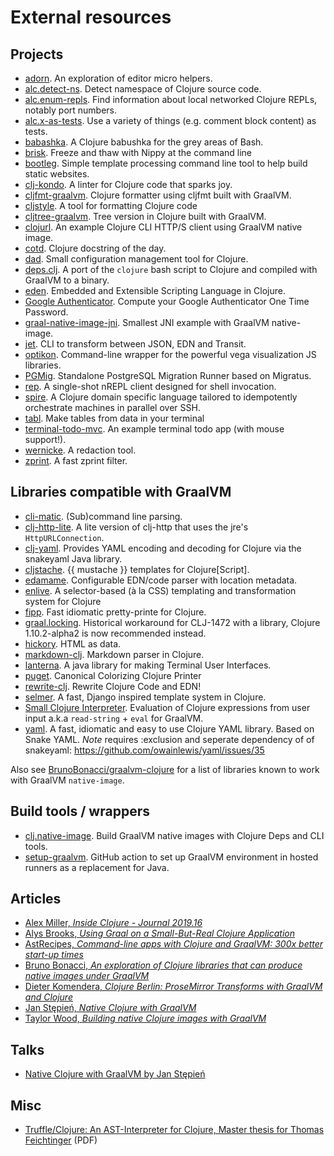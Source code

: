 # External resources

## Projects

- [adorn](https://github.com/sogaiu/adorn). An exploration of editor micro helpers.
- [alc.detect-ns](https://github.com/sogaiu/alc.detect-ns). Detect namespace of Clojure source code.
- [alc.enum-repls](https://github.com/sogaiu/alc.enum-repls). Find information about local networked Clojure REPLs, notably port numbers.
- [alc.x-as-tests](https://github.com/sogaiu/alc.x-as-tests). Use a variety of things (e.g. comment block content) as tests.
- [babashka](https://github.com/borkdude/babashka). A Clojure babushka for the grey areas of Bash.
- [brisk](https://github.com/justone/brisk). Freeze and thaw with Nippy at the command line
- [bootleg](https://github.com/retrogradeorbit/bootleg). Simple template processing command line tool to help build static websites.
- [clj-kondo](https://github.com/borkdude/clj-kondo). A linter for Clojure code that sparks joy.
- [cljfmt-graalvm](https://gitlab.com/konrad.mrozek/cljfmt-graalvm/). Clojure formatter using cljfmt built with GraalVM.
- [cljstyle](https://github.com/greglook/cljstyle). A tool for formatting Clojure code
- [cljtree-graalvm](https://github.com/borkdude/cljtree-graalvm). Tree version in Clojure built with GraalVM.
- [clojurl](https://github.com/taylorwood/clojurl). An example Clojure CLI HTTP/S client using GraalVM native image.
- [cotd](https://github.com/tomekw/cotd). Clojure docstring of the day.
- [dad](https://github.com/liquidz/dad). Small configuration management tool for Clojure.
- [deps.clj](https://github.com/borkdude/deps.clj). A port of the `clojure` bash script to Clojure and compiled with GraalVM to a binary.
- [eden](https://github.com/benzap/eden). Embedded and Extensible Scripting Language in Clojure.
- [Google Authenticator](https://github.com/ashwinbhaskar/Google-Authenticator). Compute your Google Authenticator One Time Password.
- [graal-native-image-jni](https://github.com/retrogradeorbit/graal-native-image-jni). Smallest JNI example with GraalVM native-image.
- [jet](https://github.com/borkdude/jet). CLI to transform between JSON, EDN and Transit.
- [optikon](https://github.com/stathissideris/optikon). Command-line wrapper for the powerful vega visualization JS libraries.
- [PGMig](https://github.com/leafclick/pgmig). Standalone PostgreSQL Migration Runner based on Migratus.
- [rep](https://github.com/eraserhd/rep). A single-shot nREPL client designed for shell invocation.
- [spire](https://github.com/epiccastle/spire). A Clojure domain specific language tailored to idempotently orchestrate machines in parallel over SSH.
- [tabl](https://github.com/justone/tabl). Make tables from data in your terminal
- [terminal-todo-mvc](https://github.com/phronmophobic/terminal-todo-mvc). An example terminal todo app (with mouse support!).
- [wernicke](https://github.com/latacora/wernicke). A redaction tool.
- [zprint](https://github.com/kkinnear/zprint). A fast zprint filter.


## Libraries compatible with GraalVM

- [cli-matic](https://github.com/l3nz/cli-matic). (Sub)command line parsing.
- [clj-http-lite](https://github.com/martinklepsch/clj-http-lite). A lite version of clj-http that uses the jre's `HttpURLConnection`.
- [clj-yaml](https://github.com/clj-commons/clj-yaml). Provides YAML encoding and decoding for Clojure via the snakeyaml Java library.
- [cljstache](https://github.com/fotoetienne/cljstache). {{ mustache }} templates for Clojure[Script].
- [edamame](https://github.com/borkdude/edamame). Configurable EDN/code parser with location metadata.
- [enlive](https://github.com/cgrand/enlive). A selector-based (à la CSS) templating and transformation system for Clojure
- [fipp](https://github.com/brandonbloom/fipp). Fast idiomatic pretty-printe for Clojure.
- [graal.locking](https://github.com/borkdude/graal.locking). Historical workaround for CLJ-1472 with a library, Clojure 1.10.2-alpha2 is now recommended instead.
- [hickory](https://github.com/davidsantiago/hickory). HTML as data.
- [markdown-clj](https://github.com/yogthos/markdown-clj).  Markdown parser in Clojure.
- [lanterna](https://github.com/mabe02/lanterna). A java library for making Terminal User Interfaces.
- [puget](https://github.com/greglook/puget). Canonical Colorizing Clojure Printer
- [rewrite-clj](https://github.com/xsc/rewrite-clj). Rewrite Clojure Code and EDN!
- [selmer](https://github.com/yogthos/Selmer). A fast, Django inspired template system in Clojure.
- [Small Clojure Interpreter](https://github.com/borkdude/sci). Evaluation of Clojure expressions from user input a.k.a `read-string` + `eval` for GraalVM.
- [yaml](https://github.com/owainlewis/yaml). A fast, idiomatic and easy to use Clojure YAML library. Based on Snake YAML. *Note* requires :exclusion and seperate dependency of of snakeyaml: https://github.com/owainlewis/yaml/issues/35

Also see
[BrunoBonacci/graalvm-clojure](https://github.com/BrunoBonacci/graalvm-clojure)
for a list of libraries known to work with GraalVM `native-image`.


## Build tools / wrappers

- [clj.native-image](https://github.com/taylorwood/clj.native-image). Build GraalVM native images with Clojure Deps and CLI tools.
- [setup-graalvm](https://github.com/DeLaGuardo/setup-graalvm). GitHub action to set up GraalVM environment in hosted runners as a replacement for Java.

## Articles

- [Alex Miller, *Inside Clojure - Journal 2019.16*](http://insideclojure.org/2019/04/19/journal/#clojure-1101)
- [Alys Brooks, *Using Graal on a Small-But-Real Clojure Application*](http://www.alysbrooks.com/using-graal-on-a-small-but-real-clojure-application.html)
- [AstRecipes, *Command-line apps with Clojure and GraalVM: 300x better start-up times*](https://www.astrecipes.net/blog/2018/07/20/cmd-line-apps-with-clojure-and-graalvm/)
- [Bruno Bonacci, *An exploration of Clojure libraries that can produce native images under GraalVM*](https://github.com/BrunoBonacci/graalvm-clojure)
- [Dieter Komendera, *Clojure Berlin: ProseMirror Transforms with GraalVM and Clojure*](https://nextjournal.com/kommen/clojure-berlin-prosemirror-transforms-with-graalvm-and-clojure)
- [Jan Stępień, *Native Clojure with GraalVM*](https://www.innoq.com/en/blog/native-clojure-and-graalvm/)
- [Taylor Wood, *Building native Clojure images with GraalVM*](https://blog.taylorwood.io/2018/05/02/graalvm-clojure.html)

## Talks

- [Native Clojure with GraalVM by Jan Stępień](https://www.youtube.com/watch?v=topKYJgv6qA)


## Misc

- [Truffle/Clojure: An AST-Interpreter for Clojure, Master thesis for Thomas Feichtinger](http://ssw.jku.at/Teaching/MasterTheses/Graal/TruffleClojure.pdf) (PDF)

